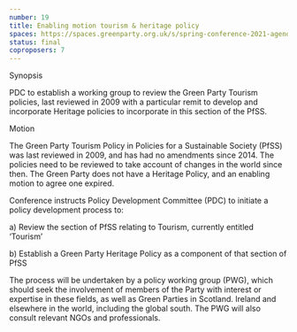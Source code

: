 ```yaml
---
number: 19
title: Enabling motion tourism & heritage policy
spaces: https://spaces.greenparty.org.uk/s/spring-conference-2021-agenda-forum2/?contentId=77471
status: final
coproposers: 7
---
```

Synopsis


PDC to establish a working group to review the Green Party Tourism policies, last reviewed in 2009 with a particular remit to develop and incorporate Heritage policies to incorporate in this section of the PfSS.


Motion


The Green Party Tourism Policy in Policies for a Sustainable Society (PfSS) was last reviewed in 2009, and has had no amendments since 2014. The policies need to be reviewed to take account of changes in the world since then. The Green Party does not have a Heritage Policy, and an enabling motion to agree one expired.


Conference instructs Policy Development Committee (PDC) to initiate a policy development process to:


a)       Review the section of PfSS relating to Tourism, currently entitled ‘Tourism’


b)      Establish a Green Party Heritage Policy as a component of that section of PfSS


The process will be undertaken by a policy working group (PWG), which should seek the involvement of members of the Party with interest or expertise in these fields, as well as Green Parties in Scotland. Ireland and elsewhere in the world, including the global south. The PWG will also consult relevant NGOs and professionals.
